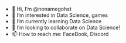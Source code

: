- 👋 Hi, I’m @nonamegohst
- 👀 I’m interested in Data Science, games
- 🌱 I’m currently learning Data Science
- 💞️ I’m looking to collaborate on Data Science!
- 📫 How to reach me: FaceBook, Discord

<!---
nonamegohst/nonamegohst is a ✨ special ✨ repository because its `README.md` (this file) appears on your GitHub profile.
You can click the Preview link to take a look at your changes.
--->
